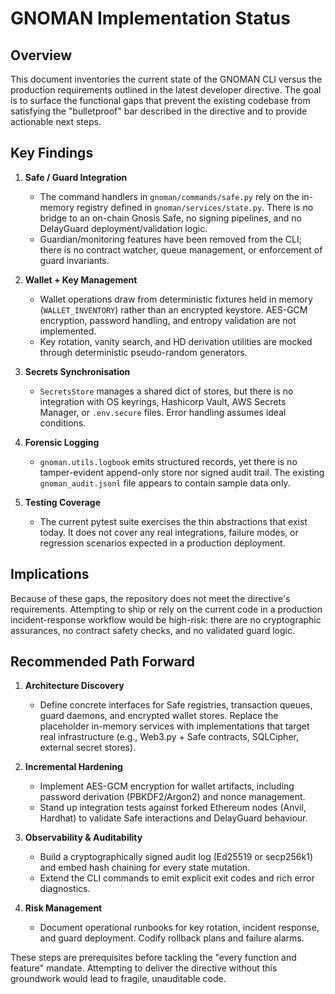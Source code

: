 # GNOMAN Implementation Status

## Overview

This document inventories the current state of the GNOMAN CLI versus the production requirements outlined in the latest developer directive. The goal is to surface the functional gaps that prevent the existing codebase from satisfying the "bulletproof" bar described in the directive and to provide actionable next steps.

## Key Findings

1. **Safe / Guard Integration**
   * The command handlers in `gnoman/commands/safe.py` rely on the in-memory registry defined in `gnoman/services/state.py`. There is no bridge to an on-chain Gnosis Safe, no signing pipelines, and no DelayGuard deployment/validation logic.
   * Guardian/monitoring features have been removed from the CLI; there is no contract watcher, queue management, or enforcement of guard invariants.

2. **Wallet + Key Management**
   * Wallet operations draw from deterministic fixtures held in memory (`WALLET_INVENTORY`) rather than an encrypted keystore. AES-GCM encryption, password handling, and entropy validation are not implemented.
   * Key rotation, vanity search, and HD derivation utilities are mocked through deterministic pseudo-random generators.

3. **Secrets Synchronisation**
   * `SecretsStore` manages a shared dict of stores, but there is no integration with OS keyrings, Hashicorp Vault, AWS Secrets Manager, or `.env.secure` files. Error handling assumes ideal conditions.

4. **Forensic Logging**
   * `gnoman.utils.logbook` emits structured records, yet there is no tamper-evident append-only store nor signed audit trail. The existing `gnoman_audit.jsonl` file appears to contain sample data only.

5. **Testing Coverage**
   * The current pytest suite exercises the thin abstractions that exist today. It does not cover any real integrations, failure modes, or regression scenarios expected in a production deployment.

## Implications

Because of these gaps, the repository does not meet the directive's requirements. Attempting to ship or rely on the current code in a production incident-response workflow would be high-risk: there are no cryptographic assurances, no contract safety checks, and no validated guard logic.

## Recommended Path Forward

1. **Architecture Discovery**
   * Define concrete interfaces for Safe registries, transaction queues, guard daemons, and encrypted wallet stores. Replace the placeholder in-memory services with implementations that target real infrastructure (e.g., Web3.py + Safe contracts, SQLCipher, external secret stores).

2. **Incremental Hardening**
   * Implement AES-GCM encryption for wallet artifacts, including password derivation (PBKDF2/Argon2) and nonce management.
   * Stand up integration tests against forked Ethereum nodes (Anvil, Hardhat) to validate Safe interactions and DelayGuard behaviour.

3. **Observability & Auditability**
   * Build a cryptographically signed audit log (Ed25519 or secp256k1) and embed hash chaining for every state mutation.
   * Extend the CLI commands to emit explicit exit codes and rich error diagnostics.

4. **Risk Management**
   * Document operational runbooks for key rotation, incident response, and guard deployment. Codify rollback plans and failure alarms.

These steps are prerequisites before tackling the "every function and feature" mandate. Attempting to deliver the directive without this groundwork would lead to fragile, unauditable code.

